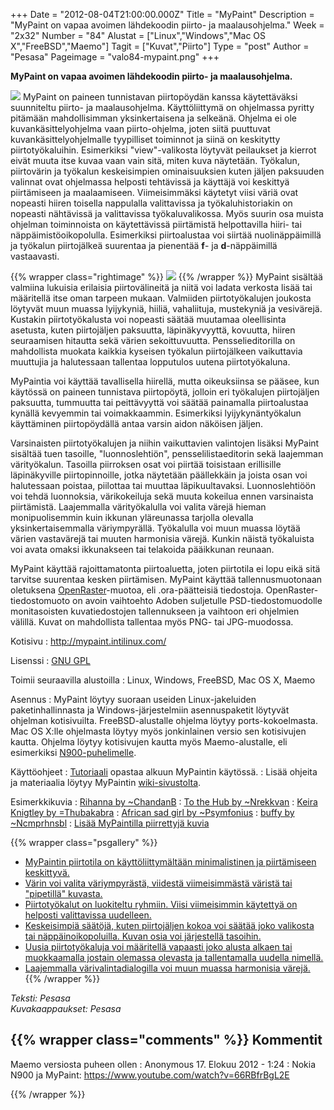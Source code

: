 +++
Date = "2012-08-04T21:00:00.000Z"
Title = "MyPaint"
Description = "MyPaint on vapaa avoimen lähdekoodin piirto- ja maalausohjelma."
Week = "2x32"
Number = "84"
Alustat = ["Linux","Windows","Mac OS X","FreeBSD","Maemo"]
Tagit = ["Kuvat","Piirto"]
Type = "post"
Author = "Pesasa"
Pageimage = "valo84-mypaint.png"
+++


**MyPaint on vapaa avoimen lähdekoodin piirto- ja maalausohjelma.**

![ ](/images/valo84-mypaint.png "fig:valo84-mypaint.png") MyPaint on paineen
tunnistavan piirtopöydän kanssa käytettäväksi suunniteltu piirto- ja
maalausohjelma. Käyttöliittymä on ohjelmassa pyritty pitämään
mahdollisimman yksinkertaisena ja selkeänä. Ohjelma ei ole
kuvankäsittelyohjelma vaan piirto-ohjelma, joten siitä puuttuvat
kuvankäsittelyohjelmalle tyypilliset toiminnot ja siinä on keskitytty
piirtotyökaluihin. Esimerkiksi "view"-valikosta löytyvät peilaukset ja
kierrot eivät muuta itse kuvaa vaan vain sitä, miten kuva näytetään.
Työkalun, piirtovärin ja työkalun keskeisimpien ominaisuuksien kuten
jäljen paksuuden valinnat ovat ohjelmassa helposti tehtävissä ja
käyttäjä voi keskittyä piirtämiseen ja maalaamiseen. Viimeisimmäksi
käytetyt viisi väriä ovat nopeasti hiiren toisella nappulalla
valittavissa ja työkaluhistoriakin on nopeasti nähtävissä ja
valittavissa työkaluvalikossa. Myös suurin osa muista ohjelman
toiminnoista on käytettävissä piirtämistä helpottavilla hiiri- tai
näppäimistöoikopolulla. Esimerkiksi piirtoalustaa voi siirtää
nuolinäppäimillä ja työkalun piirtojälkeä suurentaa ja pienentää **f**-
ja **d**-näppäimillä vastaavasti.

{{% wrapper class="rightimage" %}}
![ ](/images/wolf-01.jpg "fig:wolf-01.jpg")
{{% /wrapper %}}
MyPaint sisältää valmiina lukuisia
erilaisia piirtovälineitä ja niitä voi ladata verkosta lisää tai
määritellä itse oman tarpeen mukaan. Valmiiden piirtotyökalujen joukosta
löytyvät muun muassa lyijykyniä, hiiliä, vahaliituja, mustekyniä ja
vesivärejä. Kustakin piirtotyökalusta voi nopeasti säätää muutamaa
oleellisinta asetusta, kuten piirtojäljen paksuutta, läpinäkyvyyttä,
kovuutta, hiiren seuraamisen hitautta sekä värien sekoittuvuutta.
Pensselieditorilla on mahdollista muokata kaikkia kyseisen työkalun
piirtojälkeen vaikuttavia muuttujia ja halutessaan tallentaa lopputulos
uutena piirtotyökaluna.

MyPaintia voi käyttää tavallisella hiirellä, mutta oikeuksiinsa se
pääsee, kun käytössä on paineen tunnistava piirtopöytä, jolloin eri
työkalujen piirtojäljen paksuutta, tummuutta tai peittävyyttä voi säätää
painamalla piirtoalustaa kynällä kevyemmin tai voimakkaammin.
Esimerkiksi lyijykynäntyökalun käyttäminen piirtopöydällä antaa varsin
aidon näköisen jäljen.

Varsinaisten piirtotyökalujen ja niihin vaikuttavien valintojen lisäksi
MyPaint sisältää tuen tasoille, "luonnoslehtiön", pensselilistaeditorin
sekä laajemman värityökalun. Tasoilla piirroksen osat voi piirtää
toisistaan erillisille läpinäkyville piirtopinnoille, jotka näytetään
päällekkäin ja joista osan voi halutessaan poistaa, piilottaa tai
muuttaa läpikuultavaksi. Luonnoslehtiöön voi tehdä luonnoksia,
värikokeiluja sekä muuta kokeilua ennen varsinaista piirtämistä.
Laajemmalla värityökalulla voi valita värejä hieman monipuolisemmin kuin
ikkunan yläreunassa tarjolla olevalla yksinkertaisemmalla väriympyrällä.
Työkalulla voi muun muassa löytää värien vastavärejä tai muuten
harmonisia värejä. Kunkin näistä työkaluista voi avata omaksi
ikkunakseen tai telakoida pääikkunan reunaan.

MyPaint käyttää rajoittamatonta piirtoaluetta, joten piirtotila ei lopu
eikä sitä tarvitse suurentaa kesken piirtämisen. MyPaint käyttää
tallennusmuotonaan oletuksena
[OpenRaster](http://en.wikipedia.org/wiki/OpenRaster)-muotoa, eli
.ora-päätteisiä tiedostoja. OpenRaster-tiedostomuoto on avoin vaihtoehto
Adoben suljetulle PSD-tiedostomuodolle monitasoisten kuvatiedostojen
tallennukseen ja vaihtoon eri ohjelmien välillä. Kuvat on mahdollista
tallentaa myös PNG- tai JPG-muodossa.

Kotisivu
:   <http://mypaint.intilinux.com/>

Lisenssi
:   [GNU GPL](GNU_GPL)

Toimii seuraavilla alustoilla
:   Linux, Windows, FreeBSD, Mac OS X, Maemo

Asennus
:   MyPaint löytyy suoraan useiden Linux-jakeluiden paketinhallinnasta
    ja Windows-järjestelmiin asennuspaketit löytyvät ohjelman
    kotisivuilta. FreeBSD-alustalle ohjelma löytyy ports-kokoelmasta.
    Mac OS X:lle ohjelmasta löytyy myös jonkinlainen versio sen
    kotisivujen kautta. Ohjelma löytyy kotisivujen kautta myös
    Maemo-alustalle, eli esimerkiksi
    [N900-puhelimelle](http://www.youtube.com/watch?v=LAUcrUO8rQQ).

Käyttöohjeet
:   [Tutoriaali](http://mypaint.intilinux.com/?page_id=3) opastaa alkuun
    MyPaintin käytössä.
:   Lisää ohjeita ja materiaalia löytyy MyPaintin
    [wiki-sivustolta](http://wiki.mypaint.info/Main_Page).

Esimerkkikuvia
:   [Rihanna by
    ~ChandanB](http://chandanb.deviantart.com/art/Rihanna-265363485)
:   [To the Hub by
    ~Nrekkvan](http://nrekkvan.deviantart.com/art/To-the-Hub-306776695)
:   [Keira Knigtley by
    =Thubakabra](http://thubakabra.deviantart.com/art/Keira-Knigtley-169460236)
:   [African sad girl by
    ~Psymfonius](http://psymfonius.deviantart.com/art/African-sad-girl-261115364)
:   [buffy by
    ~Ncmprhnsbl](http://ncmprhnsbl.deviantart.com/art/buffy-311133663)
:   [Lisää MyPaintilla piirrettyjä
    kuvia](http://mypaint.deviantart.com/)

{{% wrapper class="psgallery" %}}
-   [MyPaintin piirtotila on käyttöliittymältään minimalistinen ja
    piirtämiseen keskittyvä.](/images/mypaint-1.jpg)
-   [Värin voi valita väriympyrästä, viidestä viimeisimmästä väristä tai
    "pipetillä" kuvasta.](/images/mypaint-2.jpg)
-   [Piirtotyökalut on luokiteltu ryhmiin. Viisi viimeisimmin käytettyä
    on helposti valittavissa uudelleen.](/images/mypaint-3.jpg)
-   [Keskeisimpiä säätöjä, kuten piirtojäljen kokoa voi säätää joko
    valikosta tai näppäinoikopoluilla. Kuvan osia voi järjestellä
    tasoihin.](/images/mypaint-4.jpg)
-   [Uusia piirtotyökaluja voi määritellä vapaasti joko alusta alkaen
    tai muokkaamalla jostain olemassa olevasta ja tallentamalla uudella
    nimellä.](/images/mypaint-5.jpg)
-   [Laajemmalla värivalintadialogilla voi muun muassa harmonisia
    värejä.](/images/mypaint-6.jpg)
{{% /wrapper %}}

*Teksti: Pesasa* <br />
*Kuvakaappaukset: Pesasa*

{{% wrapper class="comments" %}}
Kommentit
---------

Maemo versiosta puheen ollen
:   Anonymous 17. Elokuu 2012 - 1:24
:   Nokia N900 ja MyPaint: <https://www.youtube.com/watch?v=66RBfrBgL2E>

{{% /wrapper %}}
